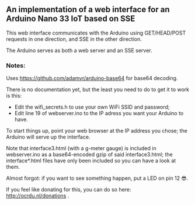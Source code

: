 ## An implementation of a web interface for an Arduino Nano 33 IoT based on SSE

This web interface communicates with the Arduino using GET/HEAD/POST requests in one direction, and SSE in the other direction.

The Arduino serves as both a web server and an SSE server.

### Notes:

Uses https://github.com/adamvr/arduino-base64 for base64 decoding.

There is no documentation yet, but the least you need to do to get it to work is this:

- Edit the wifi_secrets.h to use your own WiFi SSID and password;
- Edit line 19 of webserver.ino to the IP adress you want your Arduino to have.

To start things up, point your web browser at the IP address you chose; the Arduino will serve up the interface.

Note that interface3.html (with a g-meter gauge) is included in webserver.ino as a base64-encoded gzip of said interface3.html; the interface*.html files have only been included so you can have a look at them.

Almost forgot: if you want to see something happen, put a LED on pin 12 😎.

If you feel like donating for this, you can do so here: http://ocrdu.nl/donations .